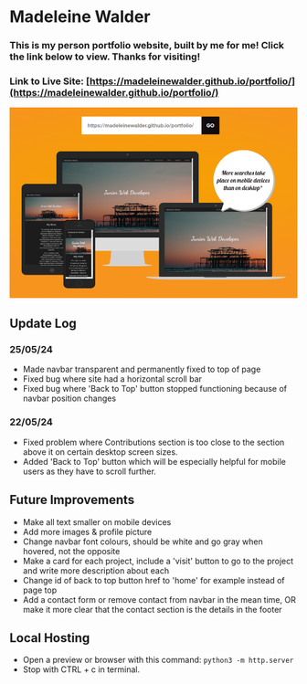 # Madeleine Walder

### This is my person portfolio website, built by me for me! Click the link below to view. Thanks for visiting!

### Link to Live Site: [https://madeleinewalder.github.io/portfolio/](https://madeleinewalder.github.io/portfolio/)

![Finished website on different devices](images/portfolio.png)

## Update Log

### 25/05/24
- Made navbar transparent and permanently fixed to top of page
- Fixed bug where site had a horizontal scroll bar
- Fixed bug where 'Back to Top' button stopped functioning because of navbar position changes

### 22/05/24
- Fixed problem where Contributions section is too close to the section above it on certain desktop screen sizes.
- Added 'Back to Top' button which will be especially helpful for mobile users as they have to scroll further.

## Future Improvements
- Make all text smaller on mobile devices
- Add more images & profile picture
- Change navbar font colours, should be white and go gray when hovered, not the opposite
- Make a card for each project, include a 'visit' button to go to the project and write more description about each
- Change id of back to top button href to 'home' for example instead of page top
- Add a contact form or remove contact from navbar in the mean time, OR make it more clear that the contact section is the details in the footer


## Local Hosting

- Open a preview or browser with this command: ```python3 -m http.server```
- Stop with CTRL + c in terminal.
